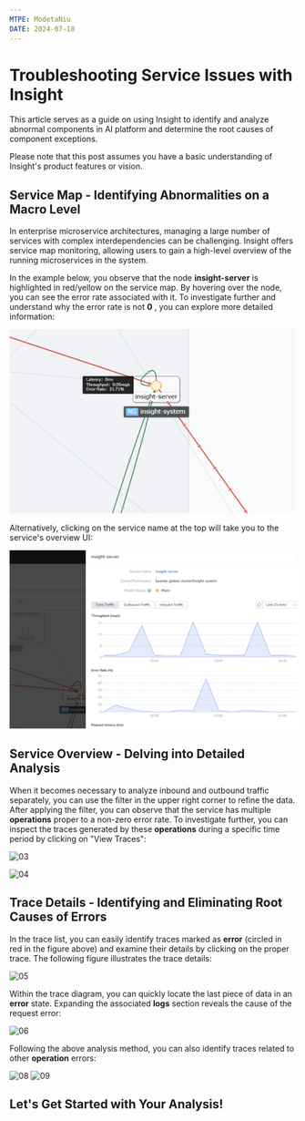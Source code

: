 ```yaml
---
MTPE: ModetaNiu
DATE: 2024-07-18
---
```


# Troubleshooting Service Issues with Insight

This article serves as a guide on using Insight to identify and analyze abnormal components in AI platform and determine 
the root causes of component exceptions.

Please note that this post assumes you have a basic understanding of Insight's product features or vision.

## Service Map - Identifying Abnormalities on a Macro Level

In enterprise microservice architectures, managing a large number of services with complex interdependencies 
can be challenging. Insight offers service map monitoring, allowing users to gain a high-level overview of 
the running microservices in the system.

In the example below, you observe that the node __insight-server__ is highlighted in red/yellow on the service map.
By hovering over the node, you can see the error rate associated with it. To investigate further and understand why 
the error rate is not __0__ , you can explore more detailed information:

![service map](../best-practice/images/root01.png)

Alternatively, clicking on the service name at the top will take you to the service's overview UI:

![overview UI](../best-practice/images/root02.png)

## Service Overview - Delving into Detailed Analysis

When it becomes necessary to analyze inbound and outbound traffic separately, you can use the filter in 
the upper right corner to refine the data. After applying the filter, you can observe that the service has 
multiple __operations__ proper to a non-zero error rate. To investigate further, you can inspect 
the traces generated by these __operations__ during a specific time period by clicking on "View Traces":

![03](https://docs.daocloud.io/daocloud-docs-images/docs/en/docs/insight/images/find_root_cause/03.png)

![04](https://docs.daocloud.io/daocloud-docs-images/docs/en/docs/insight/images/find_root_cause/04.png)

## Trace Details - Identifying and Eliminating Root Causes of Errors

In the trace list, you can easily identify traces marked as __error__ (circled in red in the figure above) and 
examine their details by clicking on the proper trace. The following figure illustrates the trace details:

![05](https://docs.daocloud.io/daocloud-docs-images/docs/en/docs/insight/images/find_root_cause/05.png)

Within the trace diagram, you can quickly locate the last piece of data in an __error__ state. Expanding the 
associated __logs__ section reveals the cause of the request error:

![06](https://docs.daocloud.io/daocloud-docs-images/docs/en/docs/insight/images/find_root_cause/06.png)

Following the above analysis method, you can also identify traces related to other __operation__ errors:

![08](https://docs.daocloud.io/daocloud-docs-images/docs/en/docs/insight/images/find_root_cause/08.png)
![09](https://docs.daocloud.io/daocloud-docs-images/docs/en/docs/insight/images/find_root_cause/09.png)

## Let's Get Started with Your Analysis!

